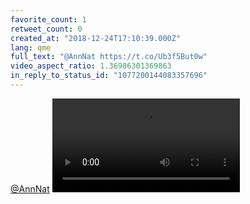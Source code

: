 ```yaml
---
favorite_count: 1
retweet_count: 0
created_at: "2018-12-24T17:10:39.000Z"
lang: qme
full_text: "@AnnNat https://t.co/Ub3f5But0w"
video_aspect_ratio: 1.36986301369863
in_reply_to_status_id: "1077200144083357696"
---
```


[@AnnNat](https://twitter.com/AnnNat)
![Embedded Video](https://twitter-media-coderbyheart.s3.eu-north-1.amazonaws.com/1077250213201567744-DvMpWkSXcAEl11o.mp4)
